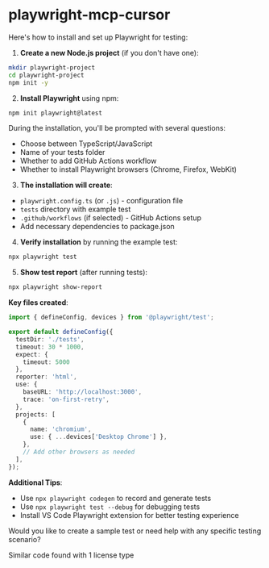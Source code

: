 # playwright-mcp-cursor
Here's how to install and set up Playwright for testing:

1. **Create a new Node.js project** (if you don't have one):
```bash
mkdir playwright-project
cd playwright-project
npm init -y
```

2. **Install Playwright** using npm:
```bash
npm init playwright@latest
```

During the installation, you'll be prompted with several questions:
- Choose between TypeScript/JavaScript
- Name of your tests folder
- Whether to add GitHub Actions workflow
- Whether to install Playwright browsers (Chrome, Firefox, WebKit)

3. **The installation will create**:
- `playwright.config.ts` (or `.js`) - configuration file
- `tests` directory with example test
- `.github/workflows` (if selected) - GitHub Actions setup
- Add necessary dependencies to package.json

4. **Verify installation** by running the example test:
```bash
npx playwright test
```

5. **Show test report** (after running tests):
```bash
npx playwright show-report
```

**Key files created**:
````typescript
import { defineConfig, devices } from '@playwright/test';

export default defineConfig({
  testDir: './tests',
  timeout: 30 * 1000,
  expect: {
    timeout: 5000
  },
  reporter: 'html',
  use: {
    baseURL: 'http://localhost:3000',
    trace: 'on-first-retry',
  },
  projects: [
    {
      name: 'chromium',
      use: { ...devices['Desktop Chrome'] },
    },
    // Add other browsers as needed
  ],
});
````

**Additional Tips**:
- Use `npx playwright codegen` to record and generate tests
- Use `npx playwright test --debug` for debugging tests
- Install VS Code Playwright extension for better testing experience

Would you like to create a sample test or need help with any specific testing scenario?

Similar code found with 1 license type
